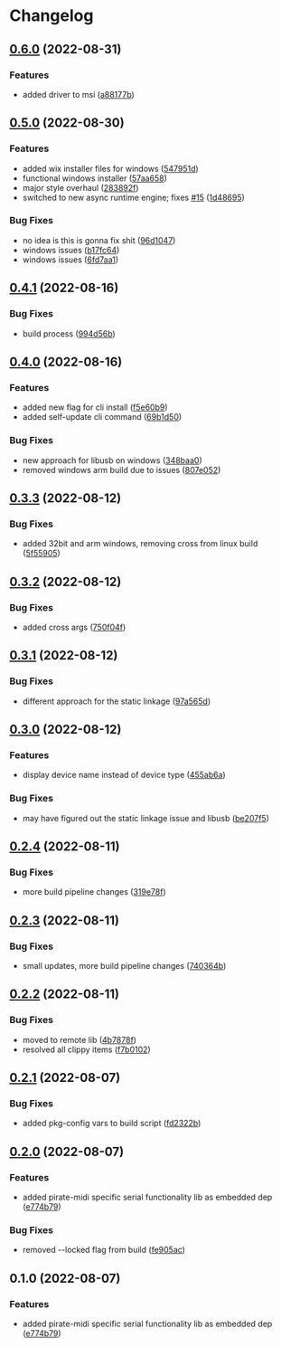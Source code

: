 # Changelog

## [0.6.0](https://github.com/beckler/ahoy/compare/v0.5.0...v0.6.0) (2022-08-31)


### Features

* added driver to msi ([a88177b](https://github.com/beckler/ahoy/commit/a88177bf8cbe311790656c59c61a5739b53e5484))

## [0.5.0](https://github.com/beckler/ahoy/compare/v0.4.1...v0.5.0) (2022-08-30)


### Features

* added wix installer files for windows ([547951d](https://github.com/beckler/ahoy/commit/547951d2417cf3cd8f50378d0cd2fd50c377816d))
* functional windows installer ([57aa658](https://github.com/beckler/ahoy/commit/57aa658cf3a9179150a6fc41f92a71cda7d9bc81))
* major style overhaul ([283892f](https://github.com/beckler/ahoy/commit/283892f2ef5d956e1458389e1bc023e89eb55aa1))
* switched to new async runtime engine; fixes [#15](https://github.com/beckler/ahoy/issues/15) ([1d48695](https://github.com/beckler/ahoy/commit/1d48695ffaaffdde7bab985ff1466d8a3652b90a))


### Bug Fixes

* no idea is this is gonna fix shit ([96d1047](https://github.com/beckler/ahoy/commit/96d1047802d074a1e8a1e5523f9e872302e09aec))
* windows issues ([b17fc64](https://github.com/beckler/ahoy/commit/b17fc6480664f48e1571f98e62365ab67d4f29ce))
* windows issues ([6fd7aa1](https://github.com/beckler/ahoy/commit/6fd7aa1bbad4fe8be60d16aaa3581cc17527e31b))

## [0.4.1](https://github.com/beckler/ahoy/compare/v0.4.0...v0.4.1) (2022-08-16)


### Bug Fixes

* build process ([994d56b](https://github.com/beckler/ahoy/commit/994d56be550a697c31283e5ec139385852c85f11))

## [0.4.0](https://github.com/beckler/ahoy/compare/v0.3.3...v0.4.0) (2022-08-16)


### Features

* added new flag for cli install ([f5e60b9](https://github.com/beckler/ahoy/commit/f5e60b9c28aeec906e0c9964ab8d9ce1f2b85bd9))
* added self-update cli command ([69b1d50](https://github.com/beckler/ahoy/commit/69b1d50d15c25028d9fc159c193a9000885835e0))


### Bug Fixes

* new approach for libusb on windows ([348baa0](https://github.com/beckler/ahoy/commit/348baa0e4dd5b6974030c89dd5bb46ec61733832))
* removed windows arm build due to issues ([807e052](https://github.com/beckler/ahoy/commit/807e05202a71cda679e43e02fb4ef9c0a42d2fcf))

## [0.3.3](https://github.com/beckler/ahoy/compare/v0.3.2...v0.3.3) (2022-08-12)


### Bug Fixes

* added 32bit and arm windows, removing cross from linux build ([5f55905](https://github.com/beckler/ahoy/commit/5f5590537fc9a64abe141eab78c3bb9354bad169))

## [0.3.2](https://github.com/beckler/ahoy/compare/v0.3.1...v0.3.2) (2022-08-12)


### Bug Fixes

* added cross args ([750f04f](https://github.com/beckler/ahoy/commit/750f04f1c5d1e148dc555d545327361dd5e6fee7))

## [0.3.1](https://github.com/beckler/ahoy/compare/v0.3.0...v0.3.1) (2022-08-12)


### Bug Fixes

* different approach for the static linkage ([97a565d](https://github.com/beckler/ahoy/commit/97a565d67fcec828fc874c0e0dc6e8420f482edb))

## [0.3.0](https://github.com/beckler/ahoy/compare/v0.2.4...v0.3.0) (2022-08-12)


### Features

* display device name instead of device type ([455ab6a](https://github.com/beckler/ahoy/commit/455ab6a000096c2e3190cfc3192bd6e151e9dfc3))


### Bug Fixes

* may have figured out the static linkage issue and libusb ([be207f5](https://github.com/beckler/ahoy/commit/be207f5f401624f981c6b8a9b47efa92f35890c5))

## [0.2.4](https://github.com/beckler/ahoy/compare/v0.2.3...v0.2.4) (2022-08-11)


### Bug Fixes

* more build pipeline changes ([319e78f](https://github.com/beckler/ahoy/commit/319e78f74460fd46bfe7ad0abc3270e5687219ed))

## [0.2.3](https://github.com/beckler/ahoy/compare/v0.2.2...v0.2.3) (2022-08-11)


### Bug Fixes

* small updates, more build pipeline changes ([740364b](https://github.com/beckler/ahoy/commit/740364b7615c256fafb7e70c2adf10232e9de296))

## [0.2.2](https://github.com/beckler/ahoy/compare/v0.2.1...v0.2.2) (2022-08-11)


### Bug Fixes

* moved to remote lib ([4b7878f](https://github.com/beckler/ahoy/commit/4b7878fe8b276c6aba2a58d7f31ea6e58c89ca61))
* resolved all clippy items ([f7b0102](https://github.com/beckler/ahoy/commit/f7b010219c12f732ef64ca8aa7ec3c8486eb9cd1))

## [0.2.1](https://github.com/beckler/ahoy/compare/v0.2.0...v0.2.1) (2022-08-07)


### Bug Fixes

* added pkg-config vars to build script ([fd2322b](https://github.com/beckler/ahoy/commit/fd2322b910422df51095cf565242bdfbdc426086))

## [0.2.0](https://github.com/beckler/ahoy/compare/v0.1.0...v0.2.0) (2022-08-07)


### Features

* added pirate-midi specific serial functionality lib as embedded dep ([e774b79](https://github.com/beckler/ahoy/commit/e774b79595ee296eb8937ed1b1c4ea5fb1dafd00))


### Bug Fixes

* removed --locked flag from build ([fe905ac](https://github.com/beckler/ahoy/commit/fe905acd2826ffc15332c3e83038d0579fb78618))

## 0.1.0 (2022-08-07)


### Features

* added pirate-midi specific serial functionality lib as embedded dep ([e774b79](https://github.com/beckler/ahoy/commit/e774b79595ee296eb8937ed1b1c4ea5fb1dafd00))
